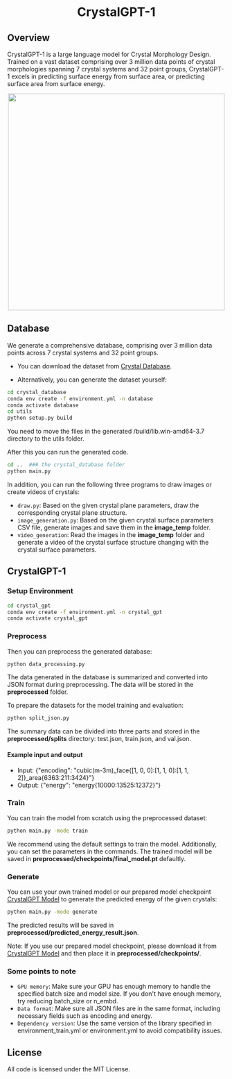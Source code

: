 
<p align="center"><h1 align="center">CrystalGPT-1</h1></p>

## Overview
CrystalGPT-1 is a large language model for Crystal Morphology Design.
Trained on a vast dataset comprising over 3 million data points of crystal morphologies spanning 7 crystal systems and 32 point groups, CrystalGPT-1 excels in predicting surface energy from surface area, or predicting surface area from surface energy.


<div align=center>
<img src=figures/framework.png width="500px">
</div>


## Database

We generate a comprehensive database, comprising over 3 million data points across 7 crystal systems and 32 point groups. 

- You can download the dataset from [Crystal Database](http://43.138.168.107/crystal).

- Alternatively, you can generate the dataset yourself:

```bash
cd crystal_database
conda env create -f environment.yml -n database
conda activate database
cd utils
python setup.py build
```
You need to move the files in the generated /build/lib.win-amd64-3.7 directory to the utils folder.

After this you can run the generated code.

```bash
cd ..  ### the crystal_database folder
python main.py
```

In addition, you can run the following three programs to draw images or create videos of crystals:

- `draw.py`: Based on the given crystal plane parameters, draw the corresponding crystal plane structure.
- `image_generation.py`: Based on the given crystal surface parameters CSV file, generate images and save them in the **image_temp** folder.
- `video_generation`: Read the images in the **image_temp** folder and generate a video of the crystal surface structure changing with the crystal surface parameters.


## CrystalGPT-1

### Setup Environment

```bash
cd crystal_gpt
conda env create -f environment.yml -n crystal_gpt
conda activate crystal_gpt
```

### Preprocess
Then you can preprocess the generated database:
```bash
python data_processing.py
```
The data generated in the database is summarized and converted into JSON format during preprocessing. The data will be stored in the **preprocessed** folder.

To prepare the datasets for the model training and evaluation:
```bash
python split_json.py
```
The summary data can be divided into three parts and stored in the **preprocessed/splits** directory: test.json, train.json, and val.json.

#### Example input and output

- Input: {"encoding": "cubic(m-3m)_face{[1, 0, 0]:[1, 1, 0]:[1, 1, 2]}_area{6363:211:3424}"}
- Output: {"energy": "energy{10000:13525:12372}"}

### Train
You can train the model from scratch using the preprocessed dataset:
```bash
python main.py -mode train
```
We recommend using the default settings to train the model. Additionally, you can set the parameters in the commands. The trained model will be saved in **preprocessed/checkpoints/final_model.pt** defaultly.

### Generate
You can use your own trained model or our prepared model checkpoint [CrystalGPT Model](http://43.138.168.107/crystal) to generate the predicted energy of the given crystals:
```bash
python main.py -mode generate
```
The predicted results will be saved in **preprocessed/predicted_energy_result.json**.

Note: If you use our prepared model checkpoint, please download it from [CrystalGPT Model](http://43.138.168.107/crystal) and then place it in **preprocessed/checkpoints/**.


### Some points to note

- `GPU memory`: Make sure your GPU has enough memory to handle the specified batch size and model size. If you don't have enough memory, try reducing batch_size or n_embd.
- `Data format`: Make sure all JSON files are in the same format, including necessary fields such as encoding and energy.
- `Dependency version`: Use the same version of the library specified in environment_train.yml or environment.yml to avoid compatibility issues.


<!-- ## Citation
Please cite our work as:
```
@misc{,
      title={}, 
      author={},
      year={2024},
}
``` -->

## License
<!-- All code is licensed under the MIT License - see the LICENSE.md file for details. -->
All code is licensed under the MIT License.
